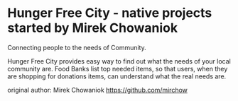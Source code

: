 # Hunger Free City - native projects started by Mirek Chowaniok
Connecting people to the needs of Community.

Hunger Free City provides easy way to find out what the needs of your local community are. Food Banks list top needed items, so that users, when they are shopping for donations items, can understand what the real needs are.

original author: Mirek Chowaniok
https://github.com/mirchow
